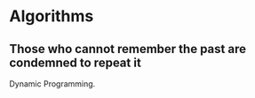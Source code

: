 # Algorithms

<h2> Those who cannot remember the past are condemned to repeat it</h2>

Dynamic Programming.

